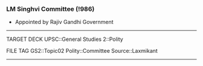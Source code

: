 ### LM Singhvi Committee (!986)
- Appointed by Rajiv Gandhi Government

---
TARGET DECK
UPSC::General Studies 2::Polity

FILE TAG
GS2::Topic02 Polity::Committee Source::Laxmikant

---
